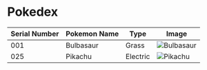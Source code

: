 # Pokedex
| Serial Number | Pokemon Name | Type | Image |
| --- |---| ---| --- |
| 001 | Bulbasaur | Grass | ![Bulbasaur](https://cdn.bulbagarden.net/upload/2/21/001Bulbasaur.png)|
| 025 | Pikachu | Electric| ![Pikachu](https://assets.pokemon.com/assets/cms2/img/pokedex/full/025.png)|
